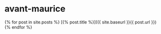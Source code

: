 # avant-maurice
 
 {% for post in site.posts %}
[{% post.title %}]({{ site.baseurl }}{{ post.url }})
  {% endfor %}

 

